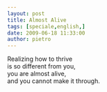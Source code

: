 ```yaml
---
layout: post
title: Almost Alive
tags: [speciale,english,]
date: 2009-06-18 11:33:00
author: pietro
---
```

Realizing how to thrive<br/>is so different from you,<br/>you are almost alive,<br/>and you cannot make it through.
